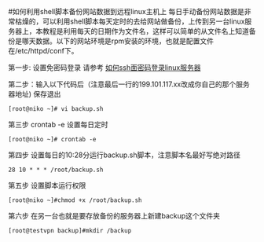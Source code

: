 <!-- --- tag:  备份 linux shell -->


<!-- --- title: 如何利用shell脚本备份网站数据到远程linux主机上 -->
#如何利用shell脚本备份网站数据到远程linux主机上
每日手动备份网站数据是非常枯燥的，可以利用shell脚本每天定时的去给网站做备份，上传到另一台linux服务器上，本教程是利用每天的日期作为文件名，这样可以简单的从文件名上知道备份是哪天数据。以下的网站环境是rpm安装的环境，也就是配置文件在/etc/httpd/conf下。

第一步: 设置免密码登录 请参考 [如何ssh面密码登录linux服务器 ](/sshkey)

    
    
第二步：输入以下代码后（注意最后一行的199.101.117.xx改成你自己的那个服务器地址) 保存退出

    [root@niko ~]# vi backup.sh 

<script src="https://gist.github.com/naokij/7886260.js"></script>
    
 第三步 crontab -e 设置每日定时
    
    [root@niko ~]# crontab -e
 
 第四步 设置每日的10:28分运行backup.sh脚本，注意脚本名最好写绝对路径 
    
    28 10 * * * /root/backup.sh
 
第五步  设置脚本运行权限

    [root@niko ~]#chmod +x /root/backup.sh

第六步 在另一台也就是要存放备份的服务器上新建backup这个文件夹

    [root@testvpn backup]#mkdir /backup